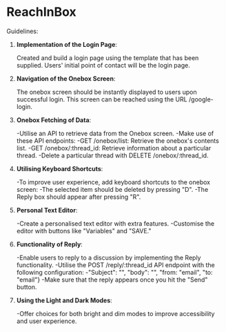 # ReachInBox

Guidelines:

1. **Implementation of the Login Page**:
   
   Created and build a login page using the template that has been supplied. Users' initial point of contact will be the login page.

2. **Navigation of the Onebox Screen**:
   
   The onebox screen should be instantly displayed to users upon successful login. This screen can be reached using the URL /google-login.

3. **Onebox Fetching of Data**:
   
   -Utilise an API to retrieve data from the Onebox screen.
   -Make use of these API endpoints:
   -GET /onebox/list: Retrieve the onebox's contents list.
   -GET /onebox/:thread_id: Retrieve information about a particular thread.
   -Delete a particular thread with DELETE /onebox/:thread_id.

4. **Utilising Keyboard Shortcuts**:
   
   -To improve user experience, add keyboard shortcuts to the onebox screen:
   -The selected item should be deleted by pressing "D".
   -The Reply box should appear after pressing "R".

5. **Personal Text Editor**:
   
   -Create a personalised text editor with extra features.
   -Customise the editor with buttons like "Variables" and "SAVE."
   
6. **Functionality of Reply**:
   
   -Enable users to reply to a discussion by implementing the Reply functionality.
   -Utilise the POST /reply/:thread_id API endpoint with the following configuration:
   -"Subject": "", "body": "<html></html>", "from: "email", "to: "email"}
   -Make sure that the reply appears once you hit the "Send" button.
   
7. **Using the Light and Dark Modes**:
 
   -Offer choices for both bright and dim modes to improve accessibility and user experience.
